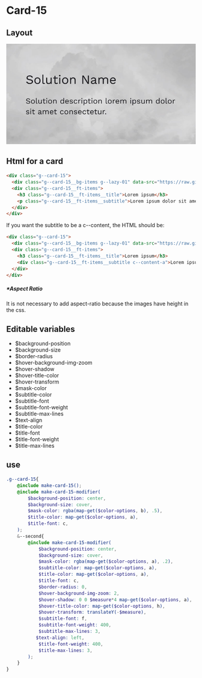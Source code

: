 # Card-15

## Layout

![alt text][card-15]

[card-15]: /src/img/global-components/card/card-15.jpg

## Html for a card

```html
<div class="g--card-15">
  <div class="g--card-15__bg-items g--lazy-01" data-src="https://raw.githubusercontent.com/team-thunderfoot/ui/main/src/img/global-components/bg-placeholder.jpg"></div>
  <div class="g--card-15__ft-items">
    <h3 class="g--card-15__ft-items__title">Lorem ipsum</h3>
    <p class="g--card-15__ft-items__subtitle">Lorem ipsum dolor sit amet.</p>
  </div>
</div>
```

If you want the subtitle to be a c--content, the HTML should be:

```html
<div class="g--card-15">
  <div class="g--card-15__bg-items g--lazy-01" data-src="https://raw.githubusercontent.com/team-thunderfoot/ui/main/src/img/global-components/bg-placeholder.jpg"></div>
  <div class="g--card-15__ft-items">
    <h3 class="g--card-15__ft-items__title">Lorem ipsum</h3>
    <div class="g--card-15__ft-items__subtitle c--content-a">Lorem ipsum dolor sit amet.</div>
  </div>
</div>
```

##### \*Aspect Ratio

It is not necessary to add aspect-ratio because the images have height in the css.

## Editable variables

- $background-position
- $background-size
- $border-radius
- $hover-background-img-zoom
- $hover-shadow
- $hover-title-color
- $hover-transform
- $mask-color
- $subtitle-color
- $subtitle-font
- $subtitle-font-weight
- $subtitle-max-lines
- $text-align
- $title-color
- $title-font
- $title-font-weight
- $title-max-lines

## use

```scss
.g--card-15{
    @include make-card-15();
    @include make-card-15-modifier(
        $background-position: center,
        $background-size: cover,
        $mask-color: rgba(map-get($color-options, b), .5),
        $title-color: map-get($color-options, a),
        $title-font: c,
    );
    &--second{
        @include make-card-15-modifier(
            $background-position: center,
            $background-size: cover,
            $mask-color: rgba(map-get($color-options, a), .2),
            $subtitle-color: map-get($color-options, a),
            $title-color: map-get($color-options, a),
            $title-font: c,
            $border-radius: 0,
            $hover-background-img-zoom: 2,
            $hover-shadow: 0 0 $measure*4 map-get($color-options, a),
            $hover-title-color: map-get($color-options, h),
            $hover-transform: translateY(-$measure),
            $subtitle-font: f,
            $subtitle-font-weight: 400,
            $subtitle-max-lines: 3,
           $text-align: left,
            $title-font-weight: 400,
            $title-max-lines: 3,
        );
    }
}
```
